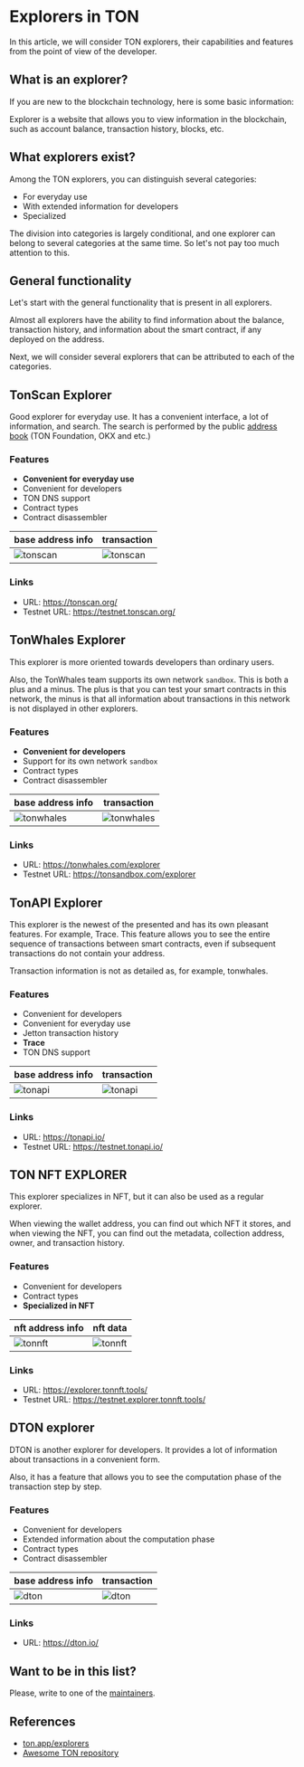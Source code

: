 # Explorers in TON

In this article, we will consider TON explorers, their capabilities and features from the point of view of the developer.

## What is an explorer?

If you are new to the blockchain technology, here is some basic information:

Explorer is a website that allows you to view information in the blockchain, such as account balance, transaction history, blocks, etc.

## What explorers exist?

Among the TON explorers, you can distinguish several categories:

- For everyday use
- With extended information for developers
- Specialized

The division into categories is largely conditional, and one explorer can belong to several categories at the same time. So let's not pay too much attention to this.

## General functionality

Let's start with the general functionality that is present in all explorers.

Almost all explorers have the ability to find information about the balance, transaction history, and information about the smart contract, if any deployed on the address.

Next, we will consider several explorers that can be attributed to each of the categories.

## TonScan Explorer

Good explorer for everyday use. It has a convenient interface, a lot of information, and search. The search is performed by the public [address book](https://github.com/catchain/tonscan/blob/master/src/addrbook.json) (TON Foundation, OKX and etc.)

### Features

- **Convenient for everyday use**
- Convenient for developers
- TON DNS support
- Сontract types
- Contract disassembler

| base address info                                      | transaction                                           |
| ------------------------------------------------------ | ----------------------------------------------------- |
| ![tonscan](/img/explorers-in-ton/eit-tonscan-info.png) | ![tonscan](/img/explorers-in-ton/eit-tonscan-txn.png) |

### Links

- URL: https://tonscan.org/
- Testnet URL: https://testnet.tonscan.org/

## TonWhales Explorer

This explorer is more oriented towards developers than ordinary users.

Also, the TonWhales team supports its own network `sandbox`. This is both a plus and a minus. The plus is that you can test your smart contracts in this network, the minus is that all information about transactions in this network is not displayed in other explorers.

### Features

- **Convenient for developers**
- Support for its own network `sandbox`
- Сontract types
- Contract disassembler

| base address info                                          | transaction                                               |
| ---------------------------------------------------------- | --------------------------------------------------------- |
| ![tonwhales](/img/explorers-in-ton/eit-tonwhales-info.png) | ![tonwhales](/img/explorers-in-ton/eit-tonwhales-txn.png) |

### Links

- URL: https://tonwhales.com/explorer
- Testnet URL: https://tonsandbox.com/explorer

## TonAPI Explorer

This explorer is the newest of the presented and has its own pleasant features.
For example, Trace. This feature allows you to see the entire sequence of transactions between smart contracts, even if subsequent transactions do not contain your address.

Transaction information is not as detailed as, for example, tonwhales.

### Features

- Convenient for developers
- Convenient for everyday use
- Jetton transaction history
- **Trace**
- TON DNS support

| base address info                                    | transaction                                         |
| ---------------------------------------------------- | --------------------------------------------------- |
| ![tonapi](/img/explorers-in-ton/eit-tonapi-info.png) | ![tonapi](/img/explorers-in-ton/eit-tonapi-txn.png) |

### Links

- URL: https://tonapi.io/
- Testnet URL: https://testnet.tonapi.io/

## TON NFT EXPLORER

This explorer specializes in NFT, but it can also be used as a regular explorer.

When viewing the wallet address, you can find out which NFT it stores, and when viewing the NFT, you can find out the metadata, collection address, owner, and transaction history.

### Features

- Convenient for developers
- Сontract types
- **Specialized in NFT**

| nft address info                                             | nft data                                                        |
| ------------------------------------------------------------ | --------------------------------------------------------------- |
| ![tonnft](/img/explorers-in-ton/eit-tonnftexplorer-info.png) | ![tonnft](/img/explorers-in-ton/eit-tonnftexplorer-nftdata.png) |

### Links

- URL: https://explorer.tonnft.tools/
- Testnet URL: https://testnet.explorer.tonnft.tools/

## DTON explorer

DTON is another explorer for developers. It provides a lot of information about transactions in a convenient form.

Also, it has a feature that allows you to see the computation phase of the transaction step by step.

### Features

- Convenient for developers
- Extended information about the computation phase
- Сontract types
- Contract disassembler

| base address info                                | transaction                                     |
| ------------------------------------------------ | ----------------------------------------------- |
| ![dton](/img/explorers-in-ton/eit-dton-info.png) | ![dton](/img/explorers-in-ton/eit-dton-txn.png) |

### Links

- URL: https://dton.io/

## Want to be in this list?

Please, write to one of the [maintainers](/contribute/maintainers).

## References

- [ton.app/explorers](https://ton.app/explorers)
- [Awesome TON repository](https://github.com/ton-community/awesome-ton)
